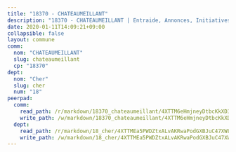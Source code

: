 ```yaml
---
title: "18370 - CHATEAUMEILLANT"
description: "18370 - CHATEAUMEILLANT | Entraide, Annonces, Initiatives"
date: 2020-01-11T14:09:21+09:00
collapsible: false
layout: commune
comm:
  nom: "CHATEAUMEILLANT"
  slug: chateaumeillant
  cp: "18370"
dept:
  nom: "Cher"
  slug: cher
  num: "18"
peerpad:
  comm:
    read_path: /r/markdown/18370_chateaumeillant/4XTTM6eHmjneyDtbcKkXD3QMzBtSDE2gDgutGkSM1JdbySarf
    write_path: /w/markdown/18370_chateaumeillant/4XTTM6eHmjneyDtbcKkXD3QMzBtSDE2gDgutGkSM1JdbySarf-K3TgTuposbT81gKafBwm91MgmayDqUCFt4d8bcWdDKzPCMeasJAbwRJoWNgXwM84asqSmcu6vkrg6vwEYnsN1LCsnZdWoSyoJaAzhgJXEQerc2hVpEptx9hcLnR2HapC812bN6Sf
  dept:
    read_path: /r/markdown/18_cher/4XTTMEa5PWDZtxALvAKRwaPodGXBJuC47XWLMLZ5hCaMSik3w
    write_path: /w/markdown/18_cher/4XTTMEa5PWDZtxALvAKRwaPodGXBJuC47XWLMLZ5hCaMSik3w-K3TgTvT6tiupPRTeoV2zMggT6E77BmY6Zeeqwk1pvv6Bfo4GHKoyLD2hQDLMcNajnfixB5aDgngmFZba1jsFtXhXJhkZaMz5Fno5UjuUU6mkQFXv9cWu6FJLmGRziLMtgTSufDeD
---
```


